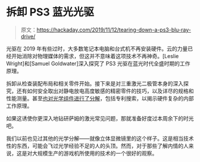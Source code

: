 # 拆卸 PS3 蓝光光驱

> 原文：<https://hackaday.com/2019/11/12/tearing-down-a-ps3-blu-ray-drive/>

光驱在 2019 年有些过时，大多数笔记本电脑和台式机不再安装硬件。云的力量已经开始消除对物理媒体的需求，但这并不意味着这项技术不再神奇。[Leslie Wright]和[Samuel Goldwater]深入探究了 PS3 光驱在蓝光时代全盛时期的工作原理。

拆卸从检查装配布局和相关零件开始。接下来是对三重激光二极管本身的深入探究，还有如何安全取出对静电放电高度敏感的精密零件的技巧，以及详尽的规格和性能测量。甚至[也对光学组件进行了分解](http://repairfaq.cis.upenn.edu/Misc/Blu-ray/site1/optics.html)，包括专利搜索，以揭示硬件复杂的内部工作原理。

如果这诱使你更深入地钻研萨姆的激光常见问题，那就准备好度过本周余下的时光吧。

我们以前也见过其他的光学分解——就像立体显微镜里的这个样子。这是相当技术性的东西，可能会飞过光学经验不足的人的头顶。然而，对于那些了解内情的人来说，这是对大规模生产的游戏机所使用的技术的一个很好的观察。